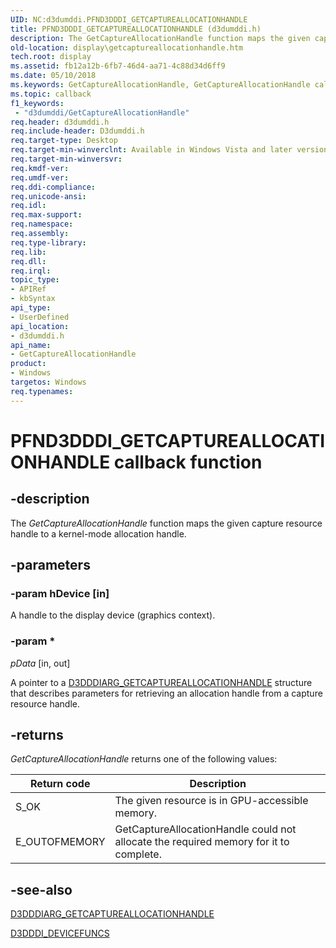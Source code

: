```yaml
---
UID: NC:d3dumddi.PFND3DDDI_GETCAPTUREALLOCATIONHANDLE
title: PFND3DDDI_GETCAPTUREALLOCATIONHANDLE (d3dumddi.h)
description: The GetCaptureAllocationHandle function maps the given capture resource handle to a kernel-mode allocation handle.
old-location: display\getcaptureallocationhandle.htm
tech.root: display
ms.assetid: fb12a12b-6fb7-46d4-aa71-4c88d34d6ff9
ms.date: 05/10/2018
ms.keywords: GetCaptureAllocationHandle, GetCaptureAllocationHandle callback function [Display Devices], PFND3DDDI_GETCAPTUREALLOCATIONHANDLE, PFND3DDDI_GETCAPTUREALLOCATIONHANDLE callback, UserModeDisplayDriver_Functions_839ce10f-1df9-4d62-a877-d64215b82370.xml, d3dumddi/GetCaptureAllocationHandle, display.getcaptureallocationhandle
ms.topic: callback
f1_keywords:
 - "d3dumddi/GetCaptureAllocationHandle"
req.header: d3dumddi.h
req.include-header: D3dumddi.h
req.target-type: Desktop
req.target-min-winverclnt: Available in Windows Vista and later versions of the Windows operating systems.
req.target-min-winversvr: 
req.kmdf-ver: 
req.umdf-ver: 
req.ddi-compliance: 
req.unicode-ansi: 
req.idl: 
req.max-support: 
req.namespace: 
req.assembly: 
req.type-library: 
req.lib: 
req.dll: 
req.irql: 
topic_type:
- APIRef
- kbSyntax
api_type:
- UserDefined
api_location:
- d3dumddi.h
api_name:
- GetCaptureAllocationHandle
product:
- Windows
targetos: Windows
req.typenames: 
---
```


# PFND3DDDI_GETCAPTUREALLOCATIONHANDLE callback function


## -description


The <i>GetCaptureAllocationHandle</i> function maps the given capture resource handle to a kernel-mode allocation handle.


## -parameters




### -param hDevice [in]

A handle to the display device (graphics context).


### -param *








*pData* [in, out]

A pointer to a <a href="https://docs.microsoft.com/windows-hardware/drivers/ddi/content/d3dumddi/ns-d3dumddi-_d3dddiarg_getcaptureallocationhandle">D3DDDIARG_GETCAPTUREALLOCATIONHANDLE</a> structure that describes parameters for retrieving an allocation handle from a capture resource handle.


## -returns



<i>GetCaptureAllocationHandle</i> returns one of the following values:

|Return code|Description|
|--- |--- |
|S_OK|The given resource is in GPU-accessible memory.|
|E_OUTOFMEMORY|GetCaptureAllocationHandle could not allocate the required memory for it to complete.|

## -see-also




<a href="https://docs.microsoft.com/windows-hardware/drivers/ddi/content/d3dumddi/ns-d3dumddi-_d3dddiarg_getcaptureallocationhandle">D3DDDIARG_GETCAPTUREALLOCATIONHANDLE</a>



<a href="https://docs.microsoft.com/windows-hardware/drivers/ddi/content/d3dumddi/ns-d3dumddi-_d3dddi_devicefuncs">D3DDDI_DEVICEFUNCS</a>
 

 

